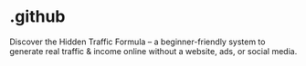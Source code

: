 # .github
Discover the Hidden Traffic Formula – a beginner-friendly system to generate real traffic &amp; income online without a website, ads, or social media.

